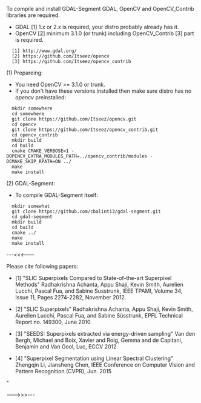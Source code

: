 

 To compile and install GDAL-Segment GDAL, OpenCV and OpenCV_Contrib libraries are required.

  * GDAL [1] 1.x or 2.x is required, your distro probably already has it.
  * OpenCV [2] minimum 3.1.0 (or trunk) including OpenCV_Contrib [3] part is required.

```
  [1] http://www.gdal.org/
  [2] https://github.com/Itseez/opencv
  [3] https://github.com/Itseez/opencv_contrib
```

(1) Prepareing:

  * You need OpenCV >= 3.1.0 or trunk.
  * If you don't have these versions installed then make sure distro has no *opencv* preinstalled:
```
  mkdir somewhere
  cd somewhere
  git clone https://github.com/Itseez/opencv.git
  cd opencv
  git clone https://github.com/Itseez/opencv_contrib.git
  cd opencv_contrib
  mkdir build
  cd build
  cmake CMAKE_VERBOSE=1 -DOPENCV_EXTRA_MODULES_PATH=../opencv_contrib/modules -DCMAKE_SKIP_RPATH=ON ../
  make
  make install
```
(2) GDAL-Segment:

  * To compile GDAL-Segment itself:
```
  mkdir somewhat
  git clone https://github.com/cbalint13/gdal-segment.git
  cd gdal-segment
  mkdir build
  cd build
  cmake ../
  make
  make install
```

---<<<---

Please cite following papers:

 * [1] "SLIC Superpixels Compared to State-of-the-art Superpixel Methods"
 Radhakrishna Achanta, Appu Shaji, Kevin Smith, Aurelien Lucchi, Pascal Fua,
 and Sabine Susstrunk, IEEE TPAMI, Volume 34, Issue 11, Pages 2274-2282,
 November 2012.

 * [2] "SLIC Superpixels" Radhakrishna Achanta, Appu Shaji, Kevin Smith,
 Aurelien Lucchi, Pascal Fua, and Sabine Süsstrunk, EPFL Technical
 Report no. 149300, June 2010.

 * [3] "SEEDS: Superpixels extracted via energy-driven sampling"
 Van den Bergh, Michael and Boix, Xavier and Roig, Gemma and de Capitani,
 Benjamin and Van Gool, Luc, ECCV 2012

 * [4] "Superpixel Segmentation using Linear Spectral Clustering"
 Zhengqin Li, Jiansheng Chen, IEEE Conference on Computer Vision and Pattern
 Recognition (CVPR), Jun. 2015

"

--->>>---
